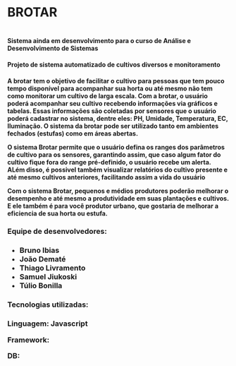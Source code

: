 <h1>BROTAR<H1>
   
  <h4>Sistema ainda em desenvolvimento para o curso de Análise e Desenvolvimento de Sistemas</h4>

  <h4>Projeto de sistema automatizado de cultivos diversos e monitoramento<h4>
  
  <p>A brotar tem o objetivo de facilitar o cultivo para pessoas que tem pouco tempo disponível para acompanhar sua horta ou até mesmo não tem como monitorar um cultivo de larga escala. Com a brotar, o usuário poderá acompanhar seu cultivo recebendo informações via gráficos e tabelas. Essas informações são coletadas por sensores que o usuário poderá cadastrar no sistema, dentre eles: PH, Umidade, Temperatura, EC, Iluminação. O sistema da brotar pode ser utilizado tanto em ambientes fechados (estufas) como em áreas abertas.</p>
  <p>O sistema Brotar permite que o usuário defina os ranges dos parâmetros de cultivo para os sensores, garantindo assim, que caso algum fator do cultivo fique fora do range pré-definido, o usuário recebe um alerta. ALém disso, é possivel também visualizar relatórios do cultivo presente e até mesmo cultivos anteriores, facilitando assim a vida do usuário</p>
  <p>Com o sistema Brotar, pequenos e médios produtores poderão melhorar o desempenho e até mesmo a produtividade em suas plantações e cultivos. E ele também é para você produtor urbano, que gostaria de melhorar a eficiencia de sua horta ou estufa.</p> 
     
 
<h3>Equipe de desenvolvedores:<h3>
  
   <ul>   
    <li>Bruno Ibias</li>
    <li>João Dematé</li>
    <li>Thiago Livramento</li>
    <li>Samuel Jiukoski</li>
    <li>Túlio Bonilla</li>
 </ul>
  
<h3>Tecnologias utilizadas:<h3>
 
  <p> Linguagem: Javascript</p>
  <p> Framework: </p>
  <p> DB: </p>
 

  

